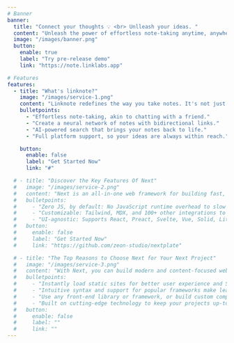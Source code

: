 ```yaml
---
# Banner
banner:
  title: "Connect your thoughts 💡 <br> Unlleash your ideas. "
  content: "Unleash the power of effortless note-taking anytime, anywhere. Capture your thoughts seamlessly with Linknote."
  image: "/images/banner.png"
  button:
    enable: true
    label: "Try pre-release demo"
    link: "https://note.linklabs.app"

# Features
features:
  - title: "What's linknote?"
    image: "/images/service-1.png"
    content: "Linknote redefines the way you take notes. It's not just about jotting down information. it's about weaving a web of knowledge that reflects the way your mind works.."
    bulletpoints:
      - "Effortless note-taking, akin to chatting with a friend."
      - "Create a neural network of notes with bidirectional links."
      - "AI-powered search that brings your notes back to life."
      - "Full platform support, so your ideas are always within reach."

    button:
      enable: false
      label: "Get Started Now"
      link: "#"

  # - title: "Discover the Key Features Of Next"
  #   image: "/images/service-2.png"
  #   content: "Next is an all-in-one web framework for building fast, content-focused websites. It offers a range of exciting features for developers and website creators. Some of the key features are:"
  #   bulletpoints:
  #     - "Zero JS, by default: No JavaScript runtime overhead to slow you down."
  #     - "Customizable: Tailwind, MDX, and 100+ other integrations to choose from."
  #     - "UI-agnostic: Supports React, Preact, Svelte, Vue, Solid, Lit and more."
  #   button:
  #     enable: false
  #     label: "Get Started Now"
  #     link: "https://github.com/zeon-studio/nextplate"

  # - title: "The Top Reasons to Choose Next for Your Next Project"
  #   image: "/images/service-3.png"
  #   content: "With Next, you can build modern and content-focused websites without sacrificing performance or ease of use."
  #   bulletpoints:
  #     - "Instantly load static sites for better user experience and SEO."
  #     - "Intuitive syntax and support for popular frameworks make learning and using Next a breeze."
  #     - "Use any front-end library or framework, or build custom components, for any project size."
  #     - "Built on cutting-edge technology to keep your projects up-to-date with the latest web standards."
  #   button:
  #     enable: false
  #     label: ""
  #     link: ""
---
```

